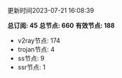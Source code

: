 更新时间2023-07-21 16:08:39

**总订阅: 45**
**总节点: 660**
**有效节点: 188**
- v2ray节点: 174
- trojan节点: 4
- ss节点: 9
- ssr节点: 1
